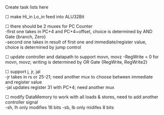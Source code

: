 Create task lists here

☐ make Hi_in Lo_in feed into ALU32Bit  

☐ there should be 2 muxes for PC Counter  
    -first one takes in PC+4 and PC+4+offset,  choice is determined by AND Gate {branch, Zero}  
    -second one takes in result of first one and  immediate/register value, choice is determined by jump control  

☐ update controller and datapath to support movn, movz 
    -RegWrite = 0 for movn, movz; writing is determined by OR Gate {RegWrite, RegWrite2}  

☐ support j, jr, jal  
    -jr takes in rs or 25-21; need another mux to   choose between immediate and register value  
    -jal updates register 31 with PC+4; need   another mux  
    
☐ modify DataMemory to work with all loads & stores, need to add another controller signal  
    -sh, lh only modifies 16 bits
    -sb, lb only midifes 8 bits